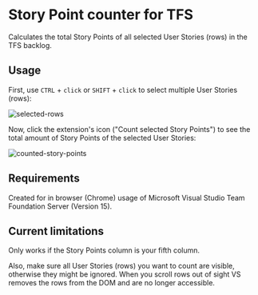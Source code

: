 # Story Point counter for TFS

Calculates the total Story Points of all selected User Stories (rows) in the TFS backlog.



## Usage

First, use `CTRL` + `click` or `SHIFT` + `click` to select multiple User Stories (rows):

![selected-rows](C:\Users\hylkepostma\Desktop\story-point-counter-tfs\images\selected-rows.png)



Now, click the extension's icon ("Count selected Story Points") to see the total amount of Story Points of the selected User Stories:

![counted-story-points](C:\Users\hylkepostma\Desktop\story-point-counter-tfs\images\counted-story-points.png)



## Requirements

Created for in browser (Chrome) usage of Microsoft Visual Studio Team Foundation Server (Version 15).



## Current limitations

Only works if the Story Points column is your fifth column. 

Also, make sure all User Stories (rows) you want to count are visible, otherwise they might be ignored. When you scroll rows out of sight VS removes the rows from the DOM and are no longer accessible.